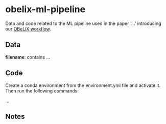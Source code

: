 # obelix-ml-pipeline
Data and code related to the ML pipeline used in the paper '...' introducing our [OBeLiX workflow](https://github.com/EPiCs-group/obelix).

## Data
**filename**: contains ...

## Code
Create a conda environment from the environment.yml file and activate it. Then run the following commands:

...  

## Notes